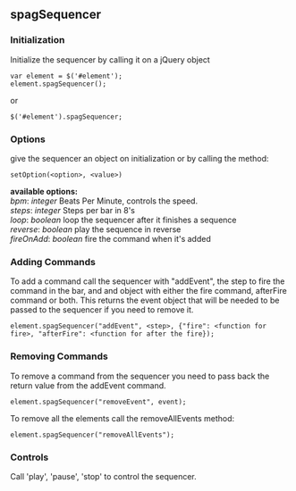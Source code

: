## spagSequencer

### Initialization

Initialize the sequencer by calling it on a jQuery object 

	var element = $('#element');
	element.spagSequencer();

or

	$('#element').spagSequencer;

### Options
give the sequencer an object on initialization or by calling the method:

	setOption(<option>, <value>)

**available options:**  
	*bpm*:			*integer*		Beats Per Minute, controls the speed.  
	*steps*:		*integer*		Steps per bar in 8's  
	*loop*:			*boolean*		loop the sequencer after it finishes a sequence  
	*reverse*:		*boolean*		play the sequence in reverse  
	*fireOnAdd*:	*boolean*		fire the command when it's added  

### Adding Commands 
 To add a command call the sequencer with "addEvent", the step to fire the command in the bar, and and object
 with either the fire command, afterFire command or both.
 This returns the event object that will be needed to be passed to the sequencer if you need to remove it.

 	element.spagSequencer("addEvent", <step>, {"fire": <function for fire>, "afterFire": <function for after the fire});

### Removing Commands
 To remove a command from the sequencer you need to pass back the return value from the addEvent command.

	element.spagSequencer("removeEvent", event);
 
 To remove all the elements call the removeAllEvents method:

	element.spagSequencer("removeAllEvents");

### Controls
Call 'play', 'pause', 'stop' to control the sequencer.
